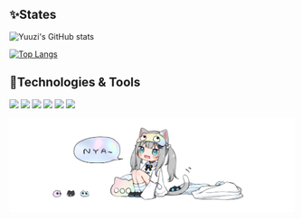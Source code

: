 ## ✨States

![Yuuzi's GitHub stats](https://github-readme-stats.vercel.app/api?username=goldorange261&show_icons=true&title_color=8cd5eb&text_color=336887&icon_color=3e3b44&bg_color=ffffff&include_all_commits=true)

[![Top Langs](https://github-readme-stats.vercel.app/api/top-langs/?username=goldorange261&layout=compact&title_color=8cd5eb)](https://github.com/GoldOrange261?tab=repositories)

## 🔧Technologies & Tools

![](https://img.shields.io/badge/OS-Windows-informational?style=flat&logo=Windows&logoColor=white&color=8cd5eb)
![](https://img.shields.io/badge/Editer-vscode-informational?style=flat&logo=visualstudiocode&logoColor=white&color=8cd5eb)
![](https://img.shields.io/badge/Code-Python-informational?style=flat&logo=Python&logoColor=white&color=8cd5eb)
![](https://img.shields.io/badge/Code-C-informational?style=flat&logo=c&logoColor=white&color=8cd5eb)
![](https://img.shields.io/badge/Code-C++-informational?style=flat&logo=cplusplus&logoColor=white&color=8cd5eb)
![](https://img.shields.io/badge/Shell-wt-informational?style=flat&logo=windowsterminal&logoColor=white&color=8cd5eb)

![](https://raw.githubusercontent.com/GoldOrange261/GoldOrange261/main/img/nachoneko.png)

<!--
**GoldOrange261/GoldOrange261** is a ✨ _special_ ✨ repository because its `README.md` (this file) appears on your GitHub profile.

Here are some ideas to get you started:

- 🔭 I’m currently working on ...
- 🌱 I’m currently learning ...
- 👯 I’m looking to collaborate on ...
- 🤔 I’m looking for help with ...
- 💬 Ask me about ...
- 📫 How to reach me: ...
- 😄 Pronouns: ...
- ⚡ Fun fact: ...
-->
